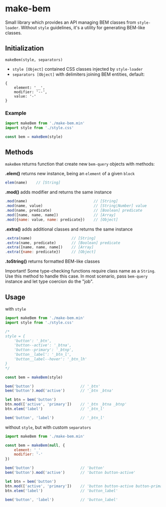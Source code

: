 # make-bem

Small library which provides an API managing BEM classes from `style-loader`. Without `style` guidelines, it's a utility for generating BEM-like classes.

## Initialization

```
makeBem(style, separators)
```

- `style [Object]` contained CSS classes injected by `style-loader`
- `separators [Object]` with delimiters joining BEM entities, default:
```
{
    element: '__',
    modifier: '--',
    value: '-'
}
```

### Example

``` javascript
import makeBem from './make-bem.min'
import style from './style.css'

const bem = makeBem(style)
```

## Methods

`makeBem` returns function that create new `bem-query` objects with methods:

**.elem()** returns new instance, being an `element` of a given `block`

```javascript
elem(name)    // [String]
```

**.mod()** adds modifier and returns the same instance

```javascript
.mod(name)                              // [String]
.mod(name, value)                       // [String|Number] value
.mod(name, predicate)                   // [Boolean] predicate
.mod([name, name, name])                // [Array]
.mod({name: value, name: predicate})    // [Object]
```

**.extra()** adds additional classes and returns the same instance

```javascript
.extra(name)                  // [String]
.extra(name, predicate)       // [Boolean] predicate
.extra([name, name, name])    // [Array]
.extra({name: predicate})     // [Object]
```

**.toString()** returns formatted BEM-like classes

Important! Some type-checking functions require class name as a `String`. Use this method to handle this case. In most scenario, pass `bem-query` instance and let type coercion do the "job".

## Usage

with `style`

``` javascript
import makeBem from './make-bem.min'
import style from './style.css'

/*
style = {
    'button': '_btn',
    'button--active': '_btna',
    'button--primary': '_btnp',
    'button__label': '_btn_l',
    'button__label--hover': '_btn_lh'
}
*/

const bem = makeBem(style)

bem('button')                     // '_btn'
bem('button').mod('active')       // '_btn _btna'

let btn = bem('button')
btn.mod(['active', 'primary'])    // '_btn _btna _btnp'
btn.elem('label')                 // '_btn_l'

bem('button', 'label')            // '_btn_l'
```

without `style`, but with custom `separators`

``` javascript
import makeBem from './make-bem.min'

const bem = makeBem(null, {
    element: '_'
    modifier: '-'
})

bem('button')                     // 'button'
bem('button').mod('active')       // 'button button-active'

let btn = bem('button')
btn.mod(['active', 'primary'])    // 'button button-active button-primary'
btn.elem('label')                 // 'button_label'

bem('button', 'label')            // 'button_label'
```
